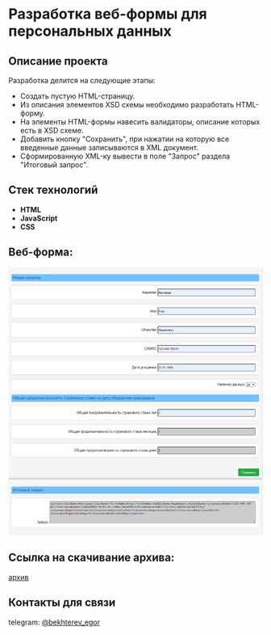 # Разработка веб-формы для персональных данных

## Описание проекта

Разработка делится на следующие этапы:

* Создать пустую HTML-страницу.
* Из описания элементов XSD схемы необходимо разработать HTML-форму.
* На элементы HTML-формы навесить валидаторы, описание которых есть в XSD схеме.
* Добавить кнопку "Сохранить", при нажатии на которую все введенные данные записываются в XML документ.
* Сформированную XML-ку вывести в поле "Запрос" раздела "Итоговый запрос".

## Стек технологий

- **HTML**
- **JavaScript**
- **CSS**

## Веб-форма:
![](images/form.png)

## Ссылка на скачивание архива:
<a href="https://drive.google.com/file/d/1Qj2ICe3oe0JWafevktXpA8RPcFyT3gW_/view?usp=share_link" target="blank">архив</a>

## Контакты для связи
telegram: <a href="https://t.me/bekhterev_egor" target="blank">@bekhterev_egor</a>
